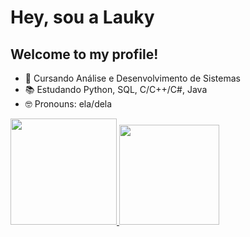 # Hey, sou a Lauky
## Welcome to my profile!

- 🌱 Cursando Análise e Desenvolvimento de Sistemas
- 📚 Estudando Python, SQL, C/C++/C#, Java
- 🤓 Pronouns: ela/dela



<div>
  <a href="https://github.com/Laukets">
  <img height="170em" src="https://github-readme-stats.vercel.app/api?username=Laukets&show_icons=true&theme=cobalt&include_all_commits=true&count_private=true"/>
  <img height="160em" src="https://github-readme-stats.vercel.app/api/top-langs/?username=Laukets&layout=compact&langs_count=7&theme=cobalt"/>
</div>

